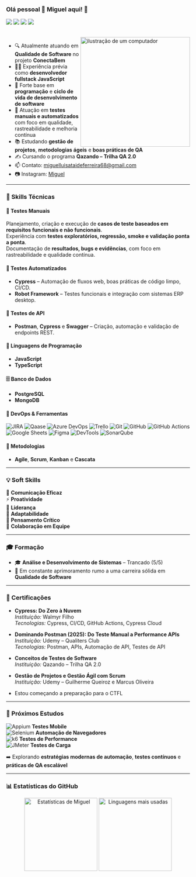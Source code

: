 ### Olá pessoal 👋 Miguel aqui! 🧪  

[<img src="https://img.shields.io/badge/%F0%9F%92%BB-Testes%20Manuais-blue?style=flat&color=grey"/>](#)
[<img src="https://img.shields.io/badge/%F0%9F%9A%80-Automa%C3%A7%C3%A3o-blue?style=flat&color=grey"/>](#)
[<img src="https://img.shields.io/badge/%F0%9F%93%8A-API%20Testing-blue?style=flat&color=grey"/>](#)
[<img src="https://img.shields.io/badge/%F0%9F%92%AD-QA%20Mindset-blue?style=flat&color=grey"/>](#)

<br>
<img src="https://raw.githubusercontent.com/MicaelliMedeiros/micaellimedeiros/master/image/computer-illustration.png" alt="ilustração de um computador" min-width="300px" max-width="300px" width="300px" align="right">

- 🔍 Atualmente atuando em **Qualidade de Software** no projeto **ConectaBem**  
- 👨‍💻 Experiência prévia como **desenvolvedor fullstack JavaScript**  
- 🧠 Forte base em **programação** e **ciclo de vida de desenvolvimento de software**  
- 🧪 Atuação em **testes manuais e automatizados** com foco em qualidade, rastreabilidade e melhoria contínua  
- 📚 Estudando **gestão de projetos**, **metodologias ágeis** e **boas práticas de QA**  
- ✍️ Cursando o programa **Qazando – Trilha QA 2.0**  
- 📫 Contato: [miguelluisataideferreira68@gmail.com](mailto:miguelluisataideferreira68@gmail.com)  
- 📷 Instagram: [Miguel](https://www.instagram.com/migu3lluiz/)  

---

### 🧩 Skills Técnicas

#### 🧪 Testes Manuais  
Planejamento, criação e execução de **casos de teste baseados em requisitos funcionais e não funcionais**.  
Experiência com **testes exploratórios, regressão, smoke e validação ponta a ponta**.  
Documentação de **resultados, bugs e evidências**, com foco em rastreabilidade e qualidade contínua.

#### 🤖 Testes Automatizados  
- **Cypress** – Automação de fluxos web, boas práticas de código limpo, CI/CD.  
- **Robot Framework** – Testes funcionais e integração com sistemas ERP desktop.  

#### 🔌 Testes de API  
- **Postman**, **Cypress** e **Swagger** – Criação, automação e validação de endpoints REST.  

#### 🧠 Linguagens de Programação  
- **JavaScript**  
- **TypeScript**

#### 🗄️ Banco de Dados  
- **PostgreSQL**  
- **MongoDB**

#### 🚀 DevOps & Ferramentas  
![JIRA](https://img.shields.io/badge/-Jira-333333?style=flat&logo=jira)
![Qaase](https://img.shields.io/badge/-Qaase-333333?style=flat&logo=testinglibrary)
![Azure DevOps](https://img.shields.io/badge/-Azure%20DevOps-333333?style=flat&logo=azuredevops)
![Trello](https://img.shields.io/badge/-Trello-333333?style=flat&logo=trello)
![Git](https://img.shields.io/badge/-Git-333333?style=flat&logo=git)
![GitHub](https://img.shields.io/badge/-GitHub-333333?style=flat&logo=github)
![GitHub Actions](https://img.shields.io/badge/-GitHub%20Actions-333333?style=flat&logo=githubactions)
![Google Sheets](https://img.shields.io/badge/-Google%20Sheets-333333?style=flat&logo=googlesheets)
![Figma](https://img.shields.io/badge/-Figma-333333?style=flat&logo=figma)
![DevTools](https://img.shields.io/badge/-DevTools-333333?style=flat&logo=googlechrome)
![SonarQube](https://img.shields.io/badge/-SonarQube-333333?style=flat&logo=sonarqube)

#### 🧭 Metodologias  
- **Agile**, **Scrum**, **Kanban** e **Cascata**

---

### 💡 Soft Skills  

💬 **Comunicação Eficaz**  
⚡ **Proatividade**  
🎯 **Liderança**  
🧩 **Adaptabilidade**  
🧠 **Pensamento Crítico**  
🤝 **Colaboração em Equipe**

---

### 🎓 Formação  

- 🎓 **Análise e Desenvolvimento de Sistemas** – Trancado (5/5)  
- 🧪 Em constante aprimoramento rumo a uma carreira sólida em **Qualidade de Software**

---

### 📜 Certificações  

- **Cypress: Do Zero à Nuvem**  
  *Instituição:* Walmyr Filho  
  *Tecnologias:* Cypress, CI/CD, GitHub Actions, Cypress Cloud  

- **Dominando Postman (2025): Do Teste Manual a Performance APIs**  
  *Instituição:* Udemy – Qualiters Club  
  *Tecnologias:* Postman, APIs, Automação de API, Testes de API  

- **Conceitos de Testes de Software**  
  *Instituição:* Qazando – Trilha QA 2.0  

- **Gestão de Projetos e Gestão Ágil com Scrum**  
  *Instituição:* Udemy – Guilherme Queiroz e Marcus Oliveira

- Estou começando a preparação para o CTFL

---

### 🧠 Próximos Estudos  

![Appium](https://img.shields.io/badge/-Appium-333333?style=flat&logo=appium) **Testes Mobile**  
![Selenium](https://img.shields.io/badge/-Selenium-333333?style=flat&logo=selenium) **Automação de Navegadores**  
![k6](https://img.shields.io/badge/-k6-333333?style=flat&logo=k6) **Testes de Performance**  
![JMeter](https://img.shields.io/badge/-JMeter-333333?style=flat&logo=apachejmeter) **Testes de Carga**  

➡️ Explorando **estratégias modernas de automação**, **testes contínuos** e **práticas de QA escalável**  

---

### 📊 Estatísticas do GitHub

<div align="center">
  <img src="https://github-readme-stats.vercel.app/api?username=Miguelluisdev&show_icons=true&theme=radical" height="200" alt="Estatísticas de Miguel" />
  <img src="https://github-readme-stats.vercel.app/api/top-langs?username=Miguelluisdev&locale=pt-br&hide_title=false&layout=compact&card_width=320&langs_count=10&theme=codeSTACKr&hide_border=false&order=2" height="200" alt="Linguagens mais usadas" />
</div>
